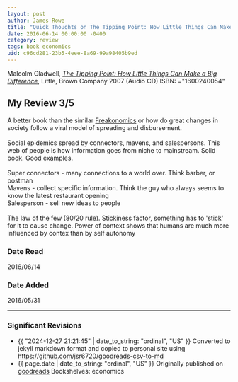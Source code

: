 ```yaml
---
layout: post
author: James Rowe
title: "Quick Thoughts on The Tipping Point: How Little Things Can Make a Big Difference"
date: 2016-06-14 00:00:00 -0400
category: review
tags: book economics
uid: c96cd281-23b5-4eee-8a69-99a98405b9ed
---
```


Malcolm Gladwell, *[The Tipping Point: How Little Things Can Make a Big Difference](https://www.goodreads.com/book/show/477780)*,  Little, Brown  Company 2007 (Audio CD) ISBN: ="1600240054"

## My Review 3/5

A better book than the similar [Freakonomics](https://www.goodreads.com/book/show/1202) or how do great changes in society follow a viral model of spreading and disbursement.<br/><br/>Social epidemics spread by connectors, mavens, and salespersons. This web of people is how information goes from niche to mainstream. Solid book. Good examples.<br/><br/>Super connectors - many connections to a world over. Think barber, or postman<br/>Mavens - collect specific information. Think the guy who always seems to know the latest restaurant opening<br/>Salesperson - sell new ideas to people<br/><br/>The law of the few (80/20 rule). Stickiness factor, something has to 'stick' for it to cause change. Power of context shows that humans are much more influenced by contex than by self autonomy

### Date Read
2016/06/14

### Date Added
2016/05/31

---

### Significant Revisions

- {{ "2024-12-27 21:21:45" | date_to_string: "ordinal", "US" }} Converted to jekyll markdown format and copied to personal site using <https://github.com/jsr6720/goodreads-csv-to-md>
- {{ page.date | date_to_string: "ordinal", "US" }} Originally published on [goodreads](https://www.goodreads.com) Bookshelves: economics